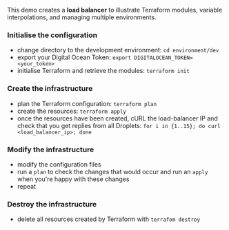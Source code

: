 This demo creates a **load balancer** to illustrate Terraform modules, variable interpolations, and managing multiple environments.
### Initialise the configuration
* change directory to the development environment: `cd environment/dev`
* export your Digital Ocean Token: `export DIGITALOCEAN_TOKEN=<your_token>`
* initialise Terraform and retrieve the modules: `terraform init`
### Create the infrastructure
* plan the Terraform configuration: `terraform plan`
* create the resources: `terraform apply`
* once the resources have been created, cURL the load-balancer IP and check that you get replies from all Droplets: `for i in {1..15}; do curl <load_balancer_ip>; done`
### Modify the infrastructure
* modify the configuration files
* run a `plan` to check the changes that would occur and run an `apply` when you're happy with these changes
* repeat
### Destroy the infrastructure
* delete all resources created by Terraform with `terrafom destroy`
